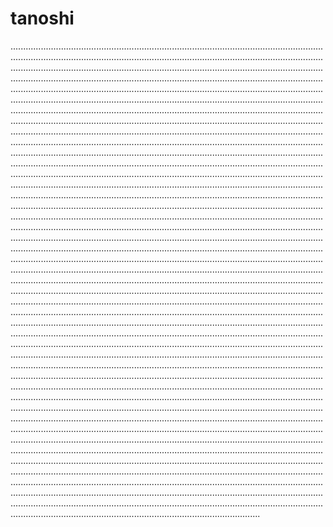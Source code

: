 # tanoshi

...................................................................................................................................................................................................................................................................................................................................................................................................................................................................................................................................................................................................................................................................................................................................................................................................................................................................................................................................................................................................................................................................................................................................................................................................................................................................................................................................................................................................................................................................................................................................................................................................................................................................................................................................................................................................................................................................................................................................................................................................................................................................................................................................................................................................................................................................................................................................................................................................................................................................................................................................................................................................................................................................................................................................................................................................................................................................................................................................................................................................................................................................................................................................................................................................................................................................................................................................................................................................................................................................................................................................................................................................................................................................................................................................................................................................................................................................................................................................................................................................................................................................................................................................................................................................................................................................................................................................................................................................................................................................................................................................................................................................................................................................................................................................................................................................................................................................................................................................................................................................................................................................................................................................................................................................................................................................................................................................................................................................................................................................................................................................................................................................................................................................................................................................................................................